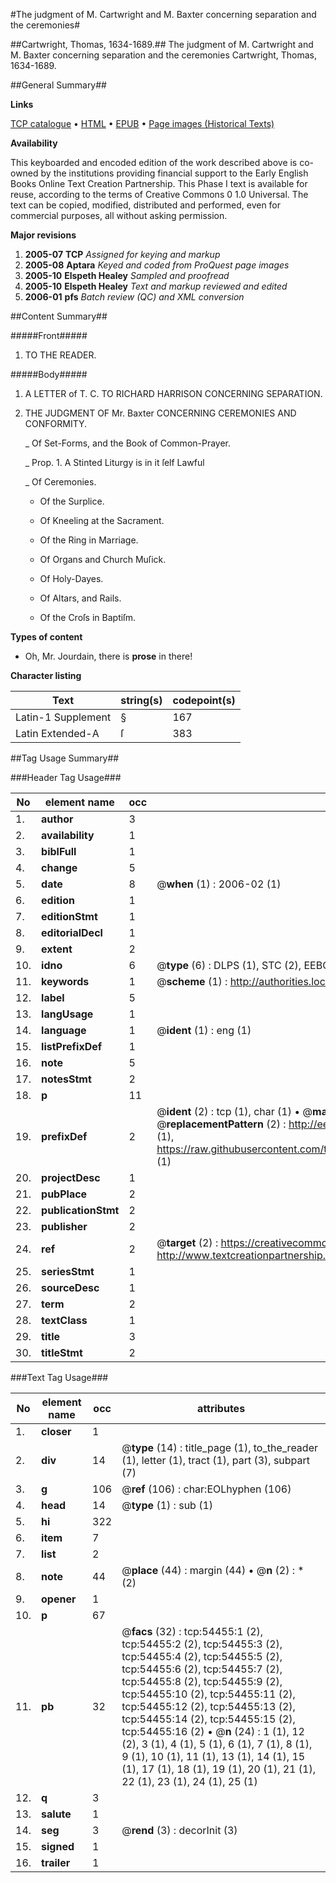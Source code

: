 #The judgment of M. Cartwright and M. Baxter concerning separation and the ceremonies#

##Cartwright, Thomas, 1634-1689.##
The judgment of M. Cartwright and M. Baxter concerning separation and the ceremonies
Cartwright, Thomas, 1634-1689.

##General Summary##

**Links**

[TCP catalogue](http://www.ota.ox.ac.uk/tcp/)  • 
[HTML](http://tei.it.ox.ac.uk/tcp/Texts-HTML/free/A35/A35057.html)  • 
[EPUB](http://tei.it.ox.ac.uk/tcp/Texts-EPUB/free/A35/A35057.epub) • 
[Page images (Historical Texts)](https://data.historicaltexts.jisc.ac.uk/view?pubId=eebo-12121876e&pageId=eebo-12121876e-54455-1)

**Availability**

This keyboarded and encoded edition of the
	       work described above is co-owned by the institutions
	       providing financial support to the Early English Books
	       Online Text Creation Partnership. This Phase I text is
	       available for reuse, according to the terms of Creative
	       Commons 0 1.0 Universal. The text can be copied,
	       modified, distributed and performed, even for
	       commercial purposes, all without asking permission.

**Major revisions**

1. __2005-07__ __TCP__ *Assigned for keying and markup*
1. __2005-08__ __Aptara__ *Keyed and coded from ProQuest page images*
1. __2005-10__ __Elspeth Healey__ *Sampled and proofread*
1. __2005-10__ __Elspeth Healey__ *Text and markup reviewed and edited*
1. __2006-01__ __pfs__ *Batch review (QC) and XML conversion*

##Content Summary##

#####Front#####

1. TO THE
READER.

#####Body#####

1. A
LETTER of T. C.
TO
RICHARD HARRISON
CONCERNING
SEPARATION.

1. THE
JUDGMENT
OF
Mr. Baxter
CONCERNING
CEREMONIES
AND
CONFORMITY.

    _ Of Set-Forms, and the Book of
Common-Prayer.

    _ Prop. 1. A Stinted Liturgy is in it
ſelf Lawful

    _ Of Ceremonies.

      * Of the Surplice.

      * Of Kneeling at the Sacrament.

      * Of the Ring in Marriage.

      * Of Organs and Church Muſick.

      * Of Holy-Dayes.

      * Of Altars, and Rails.

      * Of the Croſs in Baptiſm.

**Types of content**

  * Oh, Mr. Jourdain, there is **prose** in there!

**Character listing**


|Text|string(s)|codepoint(s)|
|---|---|---|
|Latin-1 Supplement|§|167|
|Latin Extended-A|ſ|383|

##Tag Usage Summary##

###Header Tag Usage###

|No|element name|occ|attributes|
|---|---|---|---|
|1.|__author__|3||
|2.|__availability__|1||
|3.|__biblFull__|1||
|4.|__change__|5||
|5.|__date__|8| @__when__ (1) : 2006-02 (1)|
|6.|__edition__|1||
|7.|__editionStmt__|1||
|8.|__editorialDecl__|1||
|9.|__extent__|2||
|10.|__idno__|6| @__type__ (6) : DLPS (1), STC (2), EEBO-CITATION (1), OCLC (1), VID (1)|
|11.|__keywords__|1| @__scheme__ (1) : http://authorities.loc.gov/ (1)|
|12.|__label__|5||
|13.|__langUsage__|1||
|14.|__language__|1| @__ident__ (1) : eng (1)|
|15.|__listPrefixDef__|1||
|16.|__note__|5||
|17.|__notesStmt__|2||
|18.|__p__|11||
|19.|__prefixDef__|2| @__ident__ (2) : tcp (1), char (1)  •  @__matchPattern__ (2) : ([0-9\-]+):([0-9IVX]+) (1), (.+) (1)  •  @__replacementPattern__ (2) : http://eebo.chadwyck.com/downloadtiff?vid=$1&page=$2 (1), https://raw.githubusercontent.com/textcreationpartnership/Texts/master/tcpchars.xml#$1 (1)|
|20.|__projectDesc__|1||
|21.|__pubPlace__|2||
|22.|__publicationStmt__|2||
|23.|__publisher__|2||
|24.|__ref__|2| @__target__ (2) : https://creativecommons.org/publicdomain/zero/1.0/ (1), http://www.textcreationpartnership.org/docs/. (1)|
|25.|__seriesStmt__|1||
|26.|__sourceDesc__|1||
|27.|__term__|2||
|28.|__textClass__|1||
|29.|__title__|3||
|30.|__titleStmt__|2||


###Text Tag Usage###

|No|element name|occ|attributes|
|---|---|---|---|
|1.|__closer__|1||
|2.|__div__|14| @__type__ (14) : title_page (1), to_the_reader (1), letter (1), tract (1), part (3), subpart (7)|
|3.|__g__|106| @__ref__ (106) : char:EOLhyphen (106)|
|4.|__head__|14| @__type__ (1) : sub (1)|
|5.|__hi__|322||
|6.|__item__|7||
|7.|__list__|2||
|8.|__note__|44| @__place__ (44) : margin (44)  •  @__n__ (2) : * (2)|
|9.|__opener__|1||
|10.|__p__|67||
|11.|__pb__|32| @__facs__ (32) : tcp:54455:1 (2), tcp:54455:2 (2), tcp:54455:3 (2), tcp:54455:4 (2), tcp:54455:5 (2), tcp:54455:6 (2), tcp:54455:7 (2), tcp:54455:8 (2), tcp:54455:9 (2), tcp:54455:10 (2), tcp:54455:11 (2), tcp:54455:12 (2), tcp:54455:13 (2), tcp:54455:14 (2), tcp:54455:15 (2), tcp:54455:16 (2)  •  @__n__ (24) : 1 (1), 12 (2), 3 (1), 4 (1), 5 (1), 6 (1), 7 (1), 8 (1), 9 (1), 10 (1), 11 (1), 13 (1), 14 (1), 15 (1), 17 (1), 18 (1), 19 (1), 20 (1), 21 (1), 22 (1), 23 (1), 24 (1), 25 (1)|
|12.|__q__|3||
|13.|__salute__|1||
|14.|__seg__|3| @__rend__ (3) : decorInit (3)|
|15.|__signed__|1||
|16.|__trailer__|1||
